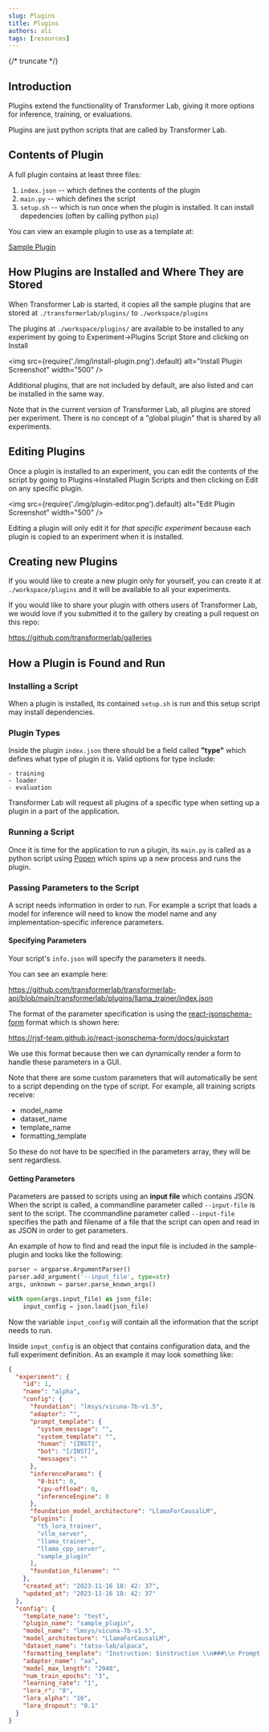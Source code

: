 ```yaml
---
slug: Plugins
title: Plugins
authors: ali
tags: [resources]
---
```


{/* truncate */}
## Introduction

Plugins extend the functionality of Transformer Lab, giving it more options for inference, training, or evaluations.

Plugins are just python scripts that are called by Transformer Lab.

## Contents of Plugin

A full plugin contains at least three files:

1. `index.json` -- which defines the contents of the plugin
2. `main.py` -- which defines the script
3. `setup.sh` -- which is run once when the plugin is installed. It can install depedencies (often by calling python `pip`)

You can view an example plugin to use as a template at:

[Sample Plugin](https://github.com/transformerlab/transformerlab-api/tree/main/transformerlab/plugins/sample_plugin)

## How Plugins are Installed and Where They are Stored

When Transformer Lab is started, it copies all the sample plugins that are stored at `./transformerlab/plugins/` to `./workspace/plugins`

The plugins at `./workspace/plugins/` are available to be installed to any experiment by going to Experiment->Plugins Script Store and clicking on Install

<img src={require('./img/install-plugin.png').default} alt="Install Plugin Screenshot" width="500" />

Additional plugins, that are not included by default, are also listed and can be installed in the same way.

Note that in the current version of Transformer Lab, all plugins are stored per experiment. There is no concept of a "global plugin" that is shared by all experiments.

## Editing Plugins

Once a plugin is installed to an experiment, you can edit the contents of the script by going to Plugins->Installed Plugin Scripts and then clicking on Edit on any specific plugin.

<img src={require('./img/plugin-editor.png').default} alt="Edit Plugin Screenshot" width="500" />

Editing a plugin will only edit it for _that specific experiment_ because each plugin is copied to an experiment when it is installed.

## Creating new Plugins

If you would like to create a new plugin only for yourself, you can create it at `./workspace/plugins` and it will be available to all your experiments.

If you would like to share your plugin with others users of Transformer Lab, we would love if you submitted it to the gallery by creating a pull request on this repo:

https://github.com/transformerlab/galleries

## How a Plugin is Found and Run

### Installing a Script

When a plugin is installed, its contained `setup.sh` is run and this setup script may install dependencies.

### Plugin Types

Inside the plugin `index.json` there should be a field called **"type"** which defines what type of plugin it is. Valid options for type include:

```
- training
- loader
- evaluation
```

Transformer Lab will request all plugins of a specific type when setting up a plugin in a part of the application.

### Running a Script

Once it is time for the application to run a plugin, its `main.py` is called as a python script using [Popen](https://docs.python.org/3/library/subprocess.html) which spins up a new process and runs the plugin.

### Passing Parameters to the Script

A script needs information in order to run. For example a script that loads a model for inference will need to know the model name and any implementation-specific inference parameters.

#### Specifying Parameters

Your script's `info.json` will specify the parameters it needs.

You can see an example here:

https://github.com/transformerlab/transformerlab-api/blob/main/transformerlab/plugins/llama_trainer/index.json

The format of the parameter specification is using the [react-jsonschema-form](https://github.com/rjsf-team/react-jsonschema-form) format which is shown here:

https://rjsf-team.github.io/react-jsonschema-form/docs/quickstart

We use this format because then we can dynamically render a form to handle these parameters in a GUI.

Note that there are some custom parameters that will automatically be sent to a script depending on the type of script. For example, all training scripts receive:

- model_name
- dataset_name
- template_name
- formatting_template

So these do not have to be specified in the parameters array, they will be sent regardless.

#### Getting Parameters

Parameters are passed to scripts using an **input file** which contains JSON. When the script is called, a commandline parameter called `--input-file` is sent to the script. The ccommandline parameter called `--input-file` specifies the path and filename of a file that the script can open and read in as JSON in order to get parameters.

An example of how to find and read the input file is included in the sample-plugin and looks like the following:

```python
parser = argparse.ArgumentParser()
parser.add_argument('--input_file', type=str)
args, unknown = parser.parse_known_args()

with open(args.input_file) as json_file:
    input_config = json.load(json_file)
```

Now the variable `input_config` will contain all the information that the script needs to run.

Inside `input_config` is an object that contains configuration data, and the full experiment definition. As an example it may look something like:

```json title="Sample Input Config"
{
  "experiment": {
    "id": 1,
    "name": "alpha",
    "config": {
      "foundation": "lmsys/vicuna-7b-v1.5",
      "adaptor": "",
      "prompt_template": {
        "system_message": "",
        "system_template": "",
        "human": "[INST]",
        "bot": "[/INST]",
        "messages": ""
      },
      "inferenceParams": {
        "8-bit": 0,
        "cpu-offload": 0,
        "inferenceEngine": 0
      },
      "foundation_model_architecture": "LlamaForCausalLM",
      "plugins": [
        "t5_lora_trainer",
        "vllm_server",
        "llama_trainer",
        "llama_cpp_server",
        "sample_plugin"
      ],
      "foundation_filename": ""
    },
    "created_at": "2023-11-16 18: 42: 37",
    "updated_at": "2023-11-16 18: 42: 37"
  },
  "config": {
    "template_name": "test",
    "plugin_name": "sample_plugin",
    "model_name": "lmsys/vicuna-7b-v1.5",
    "model_architecture": "LlamaForCausalLM",
    "dataset_name": "tatsu-lab/alpaca",
    "formatting_template": "Instruction: $instruction \\n###\\n Prompt: $prompt\\n###\\n Generation: $generation",
    "adaptor_name": "aa",
    "model_max_length": "2048",
    "num_train_epochs": "3",
    "learning_rate": "1",
    "lora_r": "8",
    "lora_alpha": "16",
    "lora_dropout": "0.1"
  }
}
```
